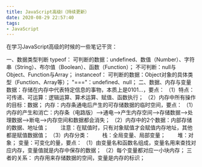 ```yaml
---
title: JavaScript高级Ⅰ（持续更新）
date: 2020-08-29 22:57:40
tags:
- JavaScript
---
```

在学习JavaScript高级的时候的一些笔记干货：

一、数据类型判断
typeof：
可判断的数据：undefined、数值（Number）、字符串（String）、布尔值（Boolean）、函数（Function）；
不可判断：null与Object、Function与Array；
instanceof：
可判断的数据：Object对象的具体类型（Function、Array等）；
"==="：undefined、null；
二、数据、内存与变量
数据：存储在内存中代表特定信息的事物，本质上是0101...，要点：
（1）特点：可传递、可运算：逻辑运算、算术运算、赋值、函数执行；
（2）内存中所有操作的目标：数据；
内存：内存条通电后产生的可存储数据的临时空间，要点：
（1）内存的产生和消亡：内存条（电路版）——>通电——>产生内存空间——>存储数据——>处理数据——>断电——>内存空间和数据都会消失；
（2）内存中的2个数据：内部存储的数据、地址值；
&#8195;&#8195;注意：在赋值时，只有对象赋值才会赋值内存地址，其他都是赋值数据值；
（3）内存分类：
&#8195;&#8195;栈：全局变量、局部变量；
&#8195;&#8195;堆：对象；
变量：可变化的量，要点：
（1）由变量名和函数名组成，变量名用来查找对应内存，变量值就是内存中保存的数据；
（2）每个变量都对应一小块内存；
三者的关系：
内存用来存储数据的空间，变量是内存的标识；